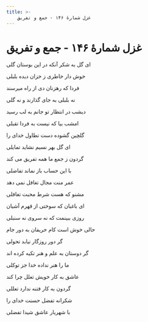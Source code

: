 ```yaml
---
title: >-
    غزل شمارهٔ ۱۴۶ - جمع و تفریق
---
```

# غزل شمارهٔ ۱۴۶ - جمع و تفریق

<div class="b" id="bn1"><div class="m1"><p>ای گل به شکر آنکه در این بوستان گلی</p></div>
<div class="m2"><p>خوش دار خاطری ز خزان دیده بلبلی</p></div></div>
<div class="b" id="bn2"><div class="m1"><p>فردا که رهزنان دی از راه میرسند</p></div>
<div class="m2"><p>نه بلبلی به جای گذارند و نه گلی</p></div></div>
<div class="b" id="bn3"><div class="m1"><p>دیشب در انتظار تو جانم به لب رسید</p></div>
<div class="m2"><p>امشب بیا که نیست به فردا تقبلی</p></div></div>
<div class="b" id="bn4"><div class="m1"><p>گلچین گشوده دست تطاول خدای را</p></div>
<div class="m2"><p>ای گل بهر نسیم نشاید تمایلی</p></div></div>
<div class="b" id="bn5"><div class="m1"><p>گردون ز جمع ما همه تفریق می کند</p></div>
<div class="m2"><p>با این حساب باز نماند تفاضلی</p></div></div>
<div class="b" id="bn6"><div class="m1"><p>عمر منت مجال تغافل نمی دهد</p></div>
<div class="m2"><p>مشنو که هست شرط محبت تغافلی</p></div></div>
<div class="b" id="bn7"><div class="m1"><p>ای باغبان که سوختی از قهرم آشیان</p></div>
<div class="m2"><p>روزی ببینمت که نه سروی نه سنبلی</p></div></div>
<div class="b" id="bn8"><div class="m1"><p>حالی خوش است کام حریفان به دور جام</p></div>
<div class="m2"><p>گر دور روزگار نیابد تحولی</p></div></div>
<div class="b" id="bn9"><div class="m1"><p>گر دوستان به علم و هنر تکیه کرده اند</p></div>
<div class="m2"><p>ما را هنر نداده خدا جز توکلی</p></div></div>
<div class="b" id="bn10"><div class="m1"><p>عاشق به کار خویش تعلل چرا کند</p></div>
<div class="m2"><p>گردون به کار فتنه ندارد تعللی</p></div></div>
<div class="b" id="bn11"><div class="m1"><p>شکرانه تفضل حسنت خدای را</p></div>
<div class="m2"><p>با شهریار عاشق شیدا تفضلی</p></div></div>
